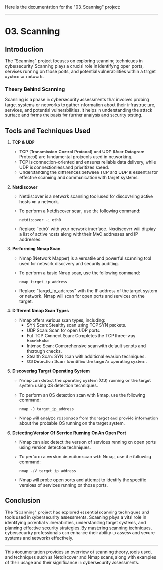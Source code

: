 Here is the documentation for the "03. Scanning" project:

---

# 03. Scanning

## Introduction

The "Scanning" project focuses on exploring scanning techniques in cybersecurity. Scanning plays a crucial role in identifying open ports, services running on those ports, and potential vulnerabilities within a target system or network.

### Theory Behind Scanning

Scanning is a phase in cybersecurity assessments that involves probing target systems or networks to gather information about their infrastructure, services, and potential vulnerabilities. It helps in understanding the attack surface and forms the basis for further analysis and security testing.

## Tools and Techniques Used

1. **TCP & UDP**

   - TCP (Transmission Control Protocol) and UDP (User Datagram Protocol) are fundamental protocols used in networking.
   - TCP is connection-oriented and ensures reliable data delivery, while UDP is connectionless and prioritizes speed.
   - Understanding the differences between TCP and UDP is essential for effective scanning and communication with target systems.

2. **Netdiscover**

   - Netdiscover is a network scanning tool used for discovering active hosts on a network.
   - To perform a Netdiscover scan, use the following command:

     ```
     netdiscover -i eth0
     ```

   - Replace "eth0" with your network interface. Netdiscover will display a list of active hosts along with their MAC addresses and IP addresses.

3. **Performing Nmap Scan**

   - Nmap (Network Mapper) is a versatile and powerful scanning tool used for network discovery and security auditing.
   - To perform a basic Nmap scan, use the following command:

     ```
     nmap target_ip_address
     ```

   - Replace "target_ip_address" with the IP address of the target system or network. Nmap will scan for open ports and services on the target.

4. **Different Nmap Scan Types**

   - Nmap offers various scan types, including:
     - SYN Scan: Stealthy scan using TCP SYN packets.
     - UDP Scan: Scan for open UDP ports.
     - Full TCP Connect Scan: Completes the TCP three-way handshake.
     - Intense Scan: Comprehensive scan with default scripts and thorough checks.
     - Stealth Scan: SYN scan with additional evasion techniques.
     - OS Detection Scan: Identifies the target's operating system.

5. **Discovering Target Operating System**

   - Nmap can detect the operating system (OS) running on the target system using OS detection techniques.
   - To perform an OS detection scan with Nmap, use the following command:

     ```
     nmap -O target_ip_address
     ```

   - Nmap will analyze responses from the target and provide information about the probable OS running on the target system.

6. **Detecting Version Of Service Running On An Open Port**

   - Nmap can also detect the version of services running on open ports using version detection techniques.
   - To perform a version detection scan with Nmap, use the following command:

     ```
     nmap -sV target_ip_address
     ```

   - Nmap will probe open ports and attempt to identify the specific versions of services running on those ports.

## Conclusion

The "Scanning" project has explored essential scanning techniques and tools used in cybersecurity assessments. Scanning plays a vital role in identifying potential vulnerabilities, understanding target systems, and planning effective security strategies. By mastering scanning techniques, cybersecurity professionals can enhance their ability to assess and secure systems and networks effectively.

---

This documentation provides an overview of scanning theory, tools used, and techniques such as Netdiscover and Nmap scans, along with examples of their usage and their significance in cybersecurity assessments.